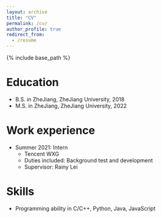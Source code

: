 ```yaml
---
layout: archive
title: "CV"
permalink: /cv/
author_profile: true
redirect_from:
  - /resume
---
```


{% include base_path %}

Education
======
* B.S. in ZheJiang, ZheJiang University, 2018
* M.S. in ZheJiang, ZheJiang University, 2022


Work experience
======
* Summer 2021: Intern
  * Tencent WXG
  * Duties included: Background test and development
  * Supervisor: Rainy Lei
  
Skills
======
* Programming ability in C/C++, Python, Java, JavaScript

